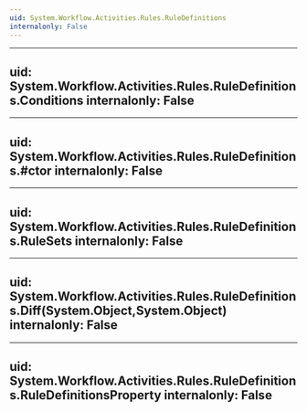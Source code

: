 ```yaml
---
uid: System.Workflow.Activities.Rules.RuleDefinitions
internalonly: False
---
```


---
uid: System.Workflow.Activities.Rules.RuleDefinitions.Conditions
internalonly: False
---

---
uid: System.Workflow.Activities.Rules.RuleDefinitions.#ctor
internalonly: False
---

---
uid: System.Workflow.Activities.Rules.RuleDefinitions.RuleSets
internalonly: False
---

---
uid: System.Workflow.Activities.Rules.RuleDefinitions.Diff(System.Object,System.Object)
internalonly: False
---

---
uid: System.Workflow.Activities.Rules.RuleDefinitions.RuleDefinitionsProperty
internalonly: False
---
